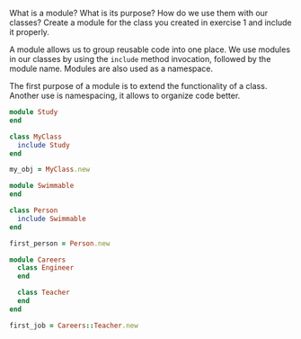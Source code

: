What is a module? What is its purpose? How do we use them with our classes? Create a module for the class you created in exercise 1 and include it properly.

A module allows us to group reusable code into one place. We use modules in our classes by using the `include` method invocation, followed by the module name. Modules are also used as a namespace.

The first purpose of a module is to extend the functionality of a class. Another use is namespacing, it allows to organize code better.

```ruby
module Study
end

class MyClass
  include Study
end

my_obj = MyClass.new
```

```ruby
module Swimmable
end

class Person
  include Swimmable
end

first_person = Person.new

module Careers
  class Engineer
  end

  class Teacher
  end
end

first_job = Careers::Teacher.new

```